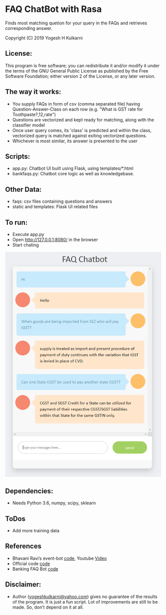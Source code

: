 # FAQ ChatBot with Rasa
Finds most matching quetion for your query in the FAQs and retrieves corresponding answer.

Copyright (C) 2019 Yogesh H Kulkarni

## License:
This program is free software; you can redistribute it and/or
modify it under the terms of the GNU General Public License
as published by the Free Software Foundation; either version 2
of the License, or any later version.

## The way it works:
* You supply FAQs in form of csv (comma separated file) having Question-Answer-Class on each row (e.g. "What is GST rate for Toothpaste?,12,rate")
* Questions are vectorized and kept ready for matching, along with the classifier model
* Once user query comes, its 'class' is predicted and within the class, vectorized query is matched against exiting vectorized questions. 
* Whichever is most similar, its answer is presented to the user

## Scripts:
* app.py: Chatbot UI built using Flask, using templates/*.html
* bankfaqs.py: Chatbot core logic as well as knowledgebase.


## Other Data:
* faqs: csv files containing questions and answers
* static and templates: Flask UI related files

## To run:
* Execute app.py
* Open http://127.0.0.1:8080/ in the browser
* Start chating

<img src="faqchatbot.png">

## Dependencies:
* Needs Python 3.6, numpy, scipy, sklearn

## ToDos
* Add more training data


## References
* Bhavani Ravi’s event-bot [code](https://github.com/bhavaniravi/rasa-site-bot), Youtube [Video](https://www.youtube.com/watch?v=ojuq0vBIA-g)
* Official code [code](https://github.com/RasaHQ/rasa-workshop)
* Banking FAQ Bot [code](https://github.com/MrJay10/banking-faq-bot)

## Disclaimer:
* Author (yogeshkulkarni@yahoo.com) gives no guarantee of the results of the program. It is just a fun script. Lot of improvements are still to be made. So, don’t depend on it at all.
